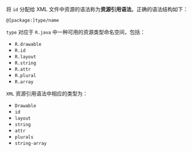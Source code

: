 将 `id` 分配给 XML 文件中资源的语法称为**资源引用语法**。正确的语法结构如下：

```
@[package:]type/name
```

`type` 对应于 `R.java` 中一种可用的资源类型命名空间，包括：

+ `R.drawable`
+ `R.id`
+ `R.layout`
+ `R.string`
+ `R.attr`
+ `R.plural`
+ `R.array`

`XML` 资源引用语法中相应的类型为：

+ `Drawable`
+ `id`
+ `layout`
+ `string`
+ `attr`
+ `plurals`
+ `string-array`

